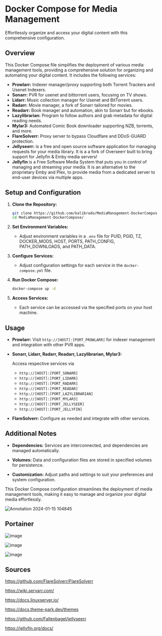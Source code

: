 # Docker Compose for Media Management

 Effortlessly organize and access your digital content with this comprehensive configuration.


## Overview

This Docker Compose file simplifies the deployment of various media management tools, providing a comprehensive solution for organizing and automating your digital content. It includes the following services:

- **Prowlarr:** Indexer manager/proxy supporting both Torrent Trackers and Usenet Indexers.
- **Sonarr:** PVR for usenet and bittorrent users, focusing on TV shows.
- **Lidarr:** Music collection manager for Usenet and BitTorrent users.
- **Radarr:** Movie manager, a fork of Sonarr tailored for movies.
- **Readarr:** Book manager and automation, akin to Sonarr but for ebooks.
- **Lazylibrarian:** Program to follow authors and grab metadata for digital reading needs.
- **Mylar3:** Automated Comic Book downloader supporting NZB, torrents, and more.
- **FlareSolverr:** Proxy server to bypass Cloudflare and DDoS-GUARD protection.
- **Jellyseerr:** is a free and open source software application for managing requests for your media library. It is a a fork of Overseerr built to bring support for Jellyfin & Emby media servers!
- **Jellyfin** is a Free Software Media System that puts you in control of managing and streaming your media. It is an alternative to the proprietary Emby and Plex, to provide media from a dedicated server to end-user devices via multiple apps.

## Setup and Configuration

1. **Clone the Repository:**
    ```bash
    git clone https://github.com/kalibrado/MediaManagement-DockerCompose.git
    cd MediaManagement-DockerCompose/
    ```

2. **Set Environment Variables:**
    - Adjust environment variables in a `.env` file for PUID, PGID, TZ, DOCKER_MODS, HOST, PORTS, PATH_CONFIG, PATH_DOWNLOADS, and PATH_DATA.

3. **Configure Services:**
    - Adjust configuration settings for each service in the `docker-compose.yml` file.

4. **Run Docker Compose:**
    ```bash
    docker-compose up -d
    ```

5. **Access Services:**
    - Each service can be accessed via the specified ports on your host machine.

## Usage

- **Prowlarr:** Visit `http://[HOST]:[PORT_PROWLARR]` for indexer management and integration with other PVR apps.

- **Sonarr, Lidarr, Radarr, Readarr, Lazylibrarian, Mylar3:**

    Access respective services via
    - `http://[HOST]:[PORT_SONARR]`
    - `http://[HOST]:[PORT_LIDARR]`
    - `http://[HOST]:[PORT_RADARR]`
    - `http://[HOST]:[PORT_READAR]`
    - `http://[HOST]:[PORT_LAZYLIBRARIAN]`
    - `http://[HOST]:[PORT_MYLAR3]`
    - `http://[HOST]:[PORT_JELLYSEER]`
    - `http://[HOST]:[PORT_JELLYFIN]`

- **FlareSolverr:** Configure as needed and integrate with other services.

## Additional Notes

- **Dependencies:** Services are interconnected, and dependencies are managed automatically.

- **Volumes:** Data and configuration files are stored in specified volumes for persistence.

- **Customization:** Adjust paths and settings to suit your preferences and system configuration.

This Docker Compose configuration streamlines the deployment of media management tools, making it easy to manage and organize your digital media effortlessly.

![Annotation 2024-01-15 104845](https://github.com/kalibrado/MediaManagement-DockerCompose/assets/51781584/20957419-67e4-4339-8ee2-c2f2cea4422a)


## Portainer 

![image](https://github.com/kalibrado/MediaManagement-DockerCompose/assets/51781584/065e2a9a-5688-4290-b6e3-64c6ce37927f)

![image](https://github.com/kalibrado/MediaManagement-DockerCompose/assets/51781584/9301a9aa-79fd-467e-8116-ffb14b527e12)

![image](https://github.com/kalibrado/MediaManagement-DockerCompose/assets/51781584/2255800a-e40b-4a6c-a1bc-e75cef83b600)

## Sources

https://github.com/FlareSolverr/FlareSolverr

https://wiki.servarr.com/

https://docs.linuxserver.io/

https://docs.theme-park.dev/themes

https://github.com/Fallenbagel/jellyseerr

https://jellyfin.org/docs/

